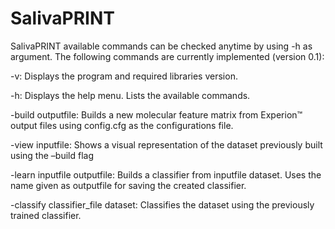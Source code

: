 # SalivaPRINT

SalivaPRINT available commands can be checked anytime by using -h as argument. The following commands are currently implemented (version 0.1):

-v: Displays the program and required libraries version.

-h: Displays the help menu. Lists the available commands.

-build outputfile: Builds a new molecular feature matrix from Experion™ output files using config.cfg as the configurations file.

-view inputfile: Shows a visual representation of the dataset previously built using the –build flag

-learn inputfile outputfile: Builds a classifier from inputfile dataset. Uses the name given as outputfile for saving the created classifier.

-classify classifier_file dataset: Classifies the dataset using the previously trained classifier.
